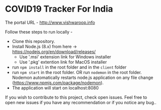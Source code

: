 # COVID19 Tracker For India

The portal URL - http://www.vishwaroop.info

Follow these steps to run locally - 

- Clone this repository. 
- Install Node.js (8.x) from here -> https://nodejs.org/en/download/releases/
    - Use '.msi' extension link for Windows installer
    - Use '.pkg' extention link for MacOS installer 
- run `npm install` in the root folder and in the `client` folder
- run `npm start` in the root folder. OR run `nodemon` in the root folder. Nodemon automatically restarts node.js application on any file change (https://www.npmjs.com/package/nodemon).
- The application will start on localhost:8080

If you wish to contribute to this project, check open issues. Feel free to open new issues if you have any recommendation or if you notice any bug..
